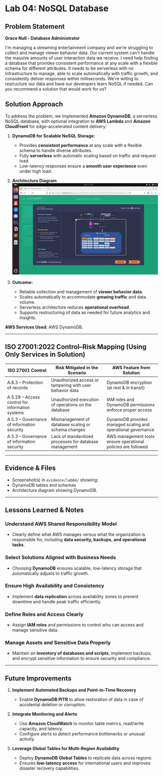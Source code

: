 # Lab 04: NoSQL Database

## Problem Statement

**Grace Null - Database Administrator** 

I'm managing a streaming entertainment company and we're struggling to collect and manage viewer behavior data. Our current system can't handle the massive amounts of user interaction data we receive. I need help finding a database that provides consistent performance at any scale with a flexible schema for different attributes. It needs to be serverless with no infrastructure to manage, able to scale automatically with traffic growth, and consistently deliver responses within milliseconds. We're willing to restructure our data and have our developers learn NoSQL if needed. Can you recommend a solution that would work for us?

## Solution Approach

To address the problem, we implemented **Amazon DynamoDB**, a serverless NoSQL database, with optional integration to **AWS Lambda** and **Amazon CloudFront** for edge-accelerated content delivery:

1. **DynamoDB for Scalable NoSQL Storage:**  
   - Provides **consistent performance** at any scale with a flexible schema to handle diverse attributes.  
   - Fully **serverless** with automatic scaling based on traffic and request load.  
   - Low-latency responses ensure a **smooth user experience** even under high load.  

2. **Architecture Diagram**  
   ![Architecture Diagram](../evidence/lab04/Architecture-Diagram.png)  

3. **Outcome:**  
   - Reliable collection and management of **viewer behavior data**.  
   - Scales automatically to accommodate **growing traffic** and data volume.  
   - Serverless architecture reduces **operational overhead**.  
   - Supports restructuring of data as needed for future analytics and insights.  

**AWS Services Used:** AWS DynamoDB.  

---

## ISO 27001:2022 Control–Risk Mapping (Using Only Services in Solution)

| ISO 27001 Control | Risk Mitigated in the Scenario | AWS Feature from Solution |
|------------------|--------------------------------|---------------------------|
| A.8.3 – Protection of records | Unauthorized access or tampering with user behavior data | DynamoDB encryption (at rest & in transit) |
| A.5.29 – Access control for information systems | Unauthorized execution of operations on the database | IAM roles and DynamoDB permissions enforce proper access |
| A.5.3 – Governance of information security | Mismanagement of database scaling or schema changes | DynamoDB provides managed scaling and operational governance |
| A.5.3 – Governance of information security | Lack of standardized processes for database management | AWS management tools ensure operational policies are followed |

---

## Evidence & Files

- Screenshot(s) in `evidence/lab04/` showing:  
- DynamoDB tables and schemas  
- Architecture diagram showing DynamoDB.

---

## Lessons Learned & Notes

### Understand AWS Shared Responsibility Model
- Clearly define what AWS manages versus what the organization is responsible for, including **data security, backups, and operational tasks**.  

### Select Solutions Aligned with Business Needs
- Choosing **DynamoDB** ensures scalable, low-latency storage that automatically adjusts to traffic growth.  

### Ensure High Availability and Consistency
- Implement **data replication** across availability zones to prevent downtime and handle peak traffic efficiently.  

### Define Roles and Access Clearly
- Assign **IAM roles** and permissions to control who can access and manage sensitive data.  

### Manage Assets and Sensitive Data Properly
- Maintain an **inventory of databases and scripts**, implement backups, and encrypt sensitive information to ensure security and compliance.  

---

## Future Improvements

1. **Implement Automated Backups and Point-in-Time Recovery**
   - Enable **DynamoDB PITR** to allow restoration of data in case of accidental deletion or corruption.  

2. **Integrate Monitoring and Alerts**
   - Use **Amazon CloudWatch** to monitor table metrics, read/write capacity, and latency.  
   - Configure alerts to detect performance bottlenecks or unusual activity.  

3. **Leverage Global Tables for Multi-Region Availability**
   - Deploy **DynamoDB Global Tables** to replicate data across regions.  
   - Ensures **low-latency access** for international users and improves disaster recovery capabilities.  
